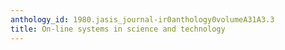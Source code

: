 ```yaml
---
anthology_id: 1980.jasis_journal-ir0anthology0volumeA31A3.3
title: On-line systems in science and technology
---
```

